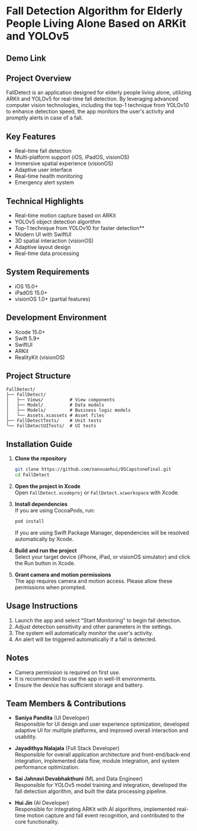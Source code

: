 # Fall Detection Algorithm for Elderly People Living Alone Based on ARKit and YOLOv5

## Demo Link


## Project Overview
FallDetect is an application designed for elderly people living alone, utilizing ARKit and YOLOv5 for real-time fall detection. By leveraging advanced computer vision technologies, including the top-1 technique from YOLOv10 to enhance detection speed, the app monitors the user's activity and promptly alerts in case of a fall.

## Key Features
- Real-time fall detection
- Multi-platform support (iOS, iPadOS, visionOS)
- Immersive spatial experience (visionOS)
- Adaptive user interface
- Real-time health monitoring
- Emergency alert system

## Technical Highlights
- Real-time motion capture based on ARKit
- YOLOv5 object detection algorithm
- Top-1 technique from YOLOv10 for faster detection**
- Modern UI with SwiftUI
- 3D spatial interaction (visionOS)
- Adaptive layout design
- Real-time data processing

## System Requirements
- iOS 15.0+
- iPadOS 15.0+
- visionOS 1.0+ (partial features)

## Development Environment
- Xcode 15.0+
- Swift 5.9+
- SwiftUI
- ARKit
- RealityKit (visionOS)

## Project Structure
```
FallDetect/
├── FallDetect/
│   ├── Views/          # View components
│   ├── Model/          # Data models
│   ├── Models/         # Business logic models
│   └── Assets.xcassets # Asset files
├── FallDetectTests/    # Unit tests
└── FallDetectUITests/  # UI tests
```

## Installation Guide

1. **Clone the repository**
   ```bash
   git clone https://github.com/nanxuanhui/DSCapstoneFinal.git
   cd FallDetect
   ```

2. **Open the project in Xcode**  
   Open `FallDetect.xcodeproj` or `FallDetect.xcworkspace` with Xcode.

3. **Install dependencies**  
   If you are using CocoaPods, run:
   ```bash
   pod install
   ```
   If you are using Swift Package Manager, dependencies will be resolved automatically by Xcode.

4. **Build and run the project**  
   Select your target device (iPhone, iPad, or visionOS simulator) and click the Run button in Xcode.

5. **Grant camera and motion permissions**  
   The app requires camera and motion access. Please allow these permissions when prompted.

## Usage Instructions
1. Launch the app and select "Start Monitoring" to begin fall detection.
2. Adjust detection sensitivity and other parameters in the settings.
3. The system will automatically monitor the user's activity.
4. An alert will be triggered automatically if a fall is detected.

## Notes
- Camera permission is required on first use.
- It is recommended to use the app in well-lit environments.
- Ensure the device has sufficient storage and battery.

## Team Members & Contributions

- **Saniya Pandita** (UI Developer)  
  Responsible for UI design and user experience optimization, developed adaptive UI for multiple platforms, and improved overall interaction and usability.

- **Jayadithya Nalajala** (Full Stack Developer)  
  Responsible for overall application architecture and front-end/back-end integration, implemented data flow, module integration, and system performance optimization.

- **Sai Jahnavi Devabhakthuni** (ML and Data Engineer)  
  Responsible for YOLOv5 model training and integration, developed the fall detection algorithm, and built the data processing pipeline.

- **Hui Jin** (AI Developer)  
  Responsible for integrating ARKit with AI algorithms, implemented real-time motion capture and fall event recognition, and contributed to the core functionality.
